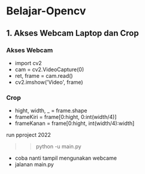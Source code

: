 # Belajar-Opencv

## 1. Akses Webcam Laptop dan Crop
### Akses Webcam
- import cv2 
- cam = cv2.VideoCapture(0)
- ret, frame = cam.read()
- cv2.imshow('Video', frame)

### Crop
- hight, width, _ = frame.shape
- frameKiri = frame[0:hight, 0:int(width/4)]
- frameKanan = frame[0:hight, int(width/4):width]

run  pproject 2022
>> python  -u main.py
- coba nanti tampil mengunakan webcame
- jalanan main.py

